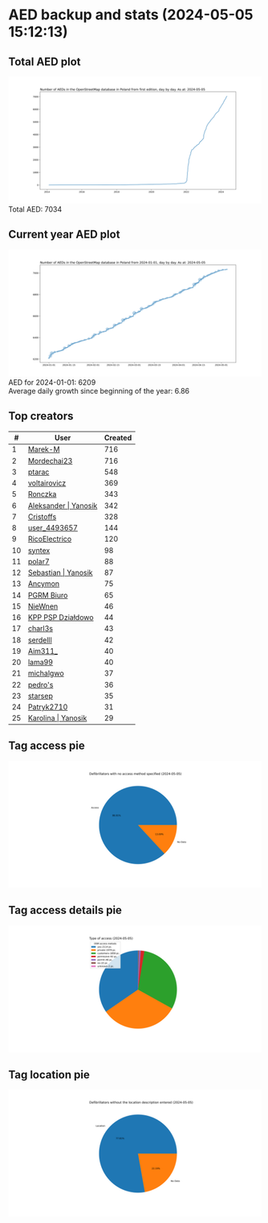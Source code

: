 # AED backup and stats (2024-05-05 15:12:13)


## Total AED plot
![](report_data/total_aed.svg)
Total AED: 7034

## Current year AED plot
![](report_data/current_year_aed.svg)\
AED for 2024-01-01: 6209\
Average daily growth since beginning of the year: 6.86

## Top creators
| # | User | Created |
| ------------- | ------------- | ------------- |
| 1 | [Marek-M](<https://www.openstreetmap.org/user/Marek-M>) | 716 |
| 2 | [Mordechai23](<https://www.openstreetmap.org/user/Mordechai23>) | 716 |
| 3 | [ptarac](<https://www.openstreetmap.org/user/ptarac>) | 548 |
| 4 | [voltairovicz](<https://www.openstreetmap.org/user/voltairovicz>) | 369 |
| 5 | [Ronczka](<https://www.openstreetmap.org/user/Ronczka>) | 343 |
| 6 | [Aleksander &#124; Yanosik](<https://www.openstreetmap.org/user/Aleksander &#124; Yanosik>) | 342 |
| 7 | [Cristoffs](<https://www.openstreetmap.org/user/Cristoffs>) | 328 |
| 8 | [user_4493657](<https://www.openstreetmap.org/user/user_4493657>) | 144 |
| 9 | [RicoElectrico](<https://www.openstreetmap.org/user/RicoElectrico>) | 120 |
| 10 | [syntex](<https://www.openstreetmap.org/user/syntex>) | 98 |
| 11 | [polar7](<https://www.openstreetmap.org/user/polar7>) | 88 |
| 12 | [Sebastian &#124; Yanosik](<https://www.openstreetmap.org/user/Sebastian &#124; Yanosik>) | 87 |
| 13 | [Ancymon](<https://www.openstreetmap.org/user/Ancymon>) | 75 |
| 14 | [PGRM Biuro](<https://www.openstreetmap.org/user/PGRM Biuro>) | 65 |
| 15 | [NieWnen](<https://www.openstreetmap.org/user/NieWnen>) | 46 |
| 16 | [KPP PSP Działdowo](<https://www.openstreetmap.org/user/KPP PSP Działdowo>) | 44 |
| 17 | [charl3s](<https://www.openstreetmap.org/user/charl3s>) | 43 |
| 18 | [serdelll](<https://www.openstreetmap.org/user/serdelll>) | 42 |
| 19 | [Aim311_](<https://www.openstreetmap.org/user/Aim311_>) | 40 |
| 20 | [lama99](<https://www.openstreetmap.org/user/lama99>) | 40 |
| 21 | [michalgwo](<https://www.openstreetmap.org/user/michalgwo>) | 37 |
| 22 | [pedro's](<https://www.openstreetmap.org/user/pedro's>) | 36 |
| 23 | [starsep](<https://www.openstreetmap.org/user/starsep>) | 35 |
| 24 | [Patryk2710](<https://www.openstreetmap.org/user/Patryk2710>) | 31 |
| 25 | [Karolina &#124; Yanosik](<https://www.openstreetmap.org/user/Karolina &#124; Yanosik>) | 29 |

## Tag access pie
![](report_data/tag_access.svg)

## Tag access details pie
![](report_data/tag_access_details.svg)

## Tag location pie
![](report_data/tag_location.svg)
